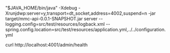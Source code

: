 "$JAVA_HOME/bin/java" -Xdebug -Xrunjdwp:server=y,transport=dt_socket,address=4002,suspend=n -jar target/mmc-api-0.0.1-SNAPSHOT.jar server --logging.config=src/test/resources/logback.xml --spring.config.location=src/test/resources/application.yml,../../configuration.yml

curl http://localhost:4001/admin/health
